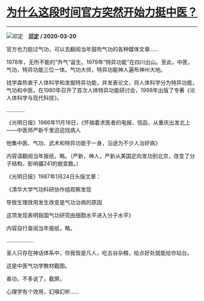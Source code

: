 # [为什么这段时间官方突然开始力挺中医？](https://www.zhihu.com/answer/1091285893)

-----------------------------------------------------------------

![邓定](https://pic1.zhimg.com/ea92f1079945074bf82225df67224926.jpg?source=1940ef5c "邓定")&emsp;**[邓定](https://www.zhihu.com/people/deng-ding-46-96) / 2020-03-20**

官方也力挺过气功，可以去翻阅当年鼓吹气功的各种媒体文章……

1978年，无所不能的”外气”诞生。1979年“特异功能”在四川出山。至此，中医，气功，特异功能三位一体。气功大师，特异功能神人遍布神州大地。

钱学森热衷于人体科学和发掘特异功能，并发表论文，将人体科学分为特异功能，气功和中医，在1980年召开了首次人体特异功能研讨会，1998年出版了专著《论人体科学与现代科技》。

…………

《光明日报》1986年11月18日，《怀揣着求医者的电报、信函，从重庆出发北上——中医师严新千里迢迢找病人

他集中医、气功、武术和特异功能于一身，沿途为不少人治好病》

内容请翻阅当年报纸，略。（严新，神人，严新从美国定向发功到北京，改变了分子结构，影响镅241的蜕变数。）

《光明日报》1987年1月24日头版文章：

《清华大学气功科研协作组观察发现

导致生理效用发生改变是气功治病的原因

这项发现表明我国气功研究由细胞水平进入分子水平》

内容自行查阅当年报纸，略。

………………

圣人只存在神话体系中，你我皆是凡人，吃五谷杂粮，给点好处就能给你站台。

这是中医气功学教材截图。

香功，不多说了，截屏。

心理学有个效用，幻嗅幻听……

